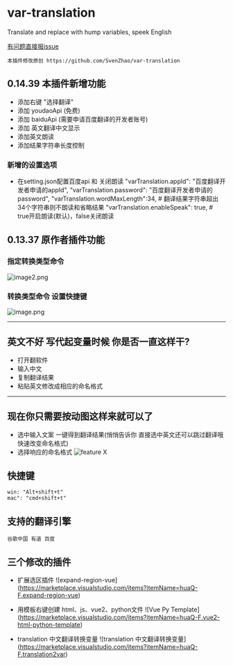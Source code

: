 # var-translation
Translate and replace with hump variables, speek English 

[有问题直接报issue](https://github.com/huaQ-F/var-translation/issues) 
```
本插件修改原创 https://github.com/SvenZhao/var-translation
```
## 0.14.39 本插件新增功能
- 添加右键 "选择翻译"
- 添加 youdaoApi (免费)
- 添加 baiduApi (需要申请百度翻译的开发者账号)
- 添加 英文翻译中文显示
- 添加英文朗读
- 添加结果字符串长度控制

### 新增的设置选项
- 在setting.json配置百度api 和 关闭朗读
  "varTranslation.appId": "百度翻译开发者申请的appId",
  "varTranslation.password": "百度翻译开发者申请的password",
  "varTranslation.wordMaxLength":34,  # 翻译结果字符串超出34个字符串则不朗读和省略结果
  "varTranslation.enableSpeak": true,  # true开启朗读(默认)，false关闭朗读

 ## 0.13.37 原作者插件功能 
 ### 指定转换类型命令 
![image2.png](https://s2.loli.net/2022/04/12/JOEYamiZAPMdfcg.png)
### 转换类型命令 设置快捷键
![image.png](https://s2.loli.net/2022/04/12/MvIZTaCiPpr35kA.png)


---
 ## 英文不好 写代起变量时候 你是否一直这样干?
 - 打开翻软件
 - 输入中文
 - 复制翻译结果
 - 粘贴英文修改成相应的命名格式
---

 ## 现在你只需要按动图这样来就可以了
 - 选中输入文案 一键得到翻译结果(悄悄告诉你 直接选中英文还可以跳过翻译哦 快速改变命名格式)
 - 选择响应的命名格式
![feature X](images/vscode1.gif)


 ## 快捷键  
    win: "Alt+shift+t" 
    mac": "cmd+shift+t"
    
 ## 支持的翻译引擎
    谷歌中国 有道 百度
 


## 三个修改的插件
- 扩展选区插件
![expand-region-vue] (https://marketplace.visualstudio.com/items?itemName=huaQ-F.expand-region-vue)

- 用模板右键创建 html、js、vue2、python文件
![Vue Py Template] (https://marketplace.visualstudio.com/items?itemName=huaQ-F.vue2-html-python-template)

- translation 中文翻译转换变量
![translation 中文翻译转换变量] (https://marketplace.visualstudio.com/items?itemName=huaQ-F.translation2var)
